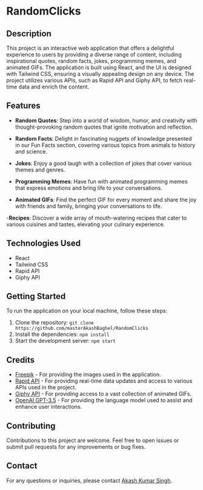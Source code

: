 # RandomClicks

## Description

This project is an interactive web application that offers a delightful experience to users by providing a diverse range of content, including inspirational quotes, random facts, jokes, programming memes, and animated GIFs. The application is built using React, and the UI is designed with Tailwind CSS, ensuring a visually appealing design on any device. The project utilizes various APIs, such as Rapid API and Giphy API, to fetch real-time data and enrich the content.

## Features

- **Random Quotes**: Step into a world of wisdom, humor, and creativity with thought-provoking random quotes that ignite motivation and reflection.

- **Random Facts**: Delight in fascinating nuggets of knowledge presented in our Fun Facts section, covering various topics from animals to history and science.

- **Jokes**: Enjoy a good laugh with a collection of jokes that cover various themes and genres.

- **Programming Memes**: Have fun with animated programming memes that express emotions and bring life to your conversations.

- **Animated GIFs**: Find the perfect GIF for every moment and share the joy with friends and family, bringing your conversations to life.

-**Recipes**: Discover a wide array of mouth-watering recipes that cater to various cuisines and tastes, elevating your culinary experience.

## Technologies Used

- React
- Tailwind CSS
- Rapid API
- Giphy API

## Getting Started

To run the application on your local machine, follow these steps:

1. Clone the repository: `git clone https://github.com/masterAkashBaghel/RandomClicks`
2. Install the dependencies: `npm install`
3. Start the development server: `npm start`

## Credits

- [Freepik](https://www.freepik.com/) - For providing the images used in the application.
- [Rapid API](https://rapidapi.com/hub) - For providing real-time data updates and access to various APIs used in the project.
- [Giphy API](https://developers.giphy.com/docs/api/) - For providing access to a vast collection of animated GIFs.
- [OpenAI GPT-3.5](https://openai.com/) - For providing the language model used to assist and enhance user interactions.

## Contributing

Contributions to this project are welcome. Feel free to open issues or submit pull requests for any improvements or bug fixes.



## Contact

For any questions or inquiries, please contact [Akash Kumar Singh](mailto:officeofakash@gmail.com).